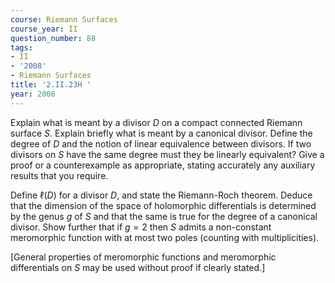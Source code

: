 ```yaml
---
course: Riemann Surfaces
course_year: II
question_number: 88
tags:
- II
- '2008'
- Riemann Surfaces
title: '2.II.23H '
year: 2008
---
```



Explain what is meant by a divisor $D$ on a compact connected Riemann surface $S$. Explain briefly what is meant by a canonical divisor. Define the degree of $D$ and the notion of linear equivalence between divisors. If two divisors on $S$ have the same degree must they be linearly equivalent? Give a proof or a counterexample as appropriate, stating accurately any auxiliary results that you require.

Define $\ell(D)$ for a divisor $D$, and state the Riemann-Roch theorem. Deduce that the dimension of the space of holomorphic differentials is determined by the genus $g$ of $S$ and that the same is true for the degree of a canonical divisor. Show further that if $g=2$ then $S$ admits a non-constant meromorphic function with at most two poles (counting with multiplicities).

[General properties of meromorphic functions and meromorphic differentials on $S$ may be used without proof if clearly stated.]